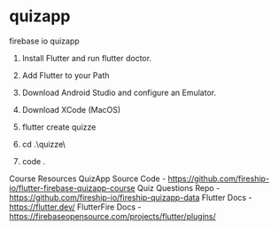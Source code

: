 # quizapp
firebase io quizapp

1. Install Flutter and run flutter doctor.
2. Add Flutter to your Path
3. Download Android Studio and configure an Emulator.
4. Download XCode (MacOS)

1. flutter create quizze
2. cd .\quizze\
3. code .

Course Resources
QuizApp Source Code - https://github.com/fireship-io/flutter-firebase-quizapp-course
Quiz Questions Repo - https://github.com/fireship-io/fireship-quizapp-data
Flutter Docs - https://flutter.dev/
FlutterFire Docs - https://firebaseopensource.com/projects/flutter/plugins/